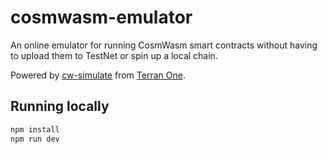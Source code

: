 # cosmwasm-emulator

An online emulator for running CosmWasm smart contracts without having to upload them to TestNet or spin up a local chain.

Powered by [cw-simulate](https://github.com/Terran-One/cw-simulate) from [Terran One](https://github.com/Terran-One).

## Running locally

```bash
npm install
npm run dev
```